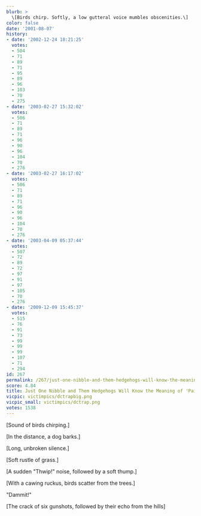 ```yaml
---
blurb: >
  \[Birds chirp. Softly, a low gutteral voice mumbles obscenities.\]
color: false
date: '2001-08-07'
history:
- date: '2002-12-24 18:21:25'
  votes:
  - 504
  - 71
  - 89
  - 71
  - 95
  - 89
  - 96
  - 103
  - 70
  - 275
- date: '2003-02-27 15:32:02'
  votes:
  - 506
  - 71
  - 89
  - 71
  - 96
  - 90
  - 96
  - 104
  - 70
  - 276
- date: '2003-02-27 16:17:02'
  votes:
  - 506
  - 71
  - 89
  - 71
  - 96
  - 90
  - 96
  - 104
  - 70
  - 276
- date: '2003-04-09 05:37:44'
  votes:
  - 507
  - 72
  - 89
  - 72
  - 97
  - 91
  - 97
  - 105
  - 70
  - 276
- date: '2009-12-09 15:45:37'
  votes:
  - 515
  - 76
  - 91
  - 73
  - 99
  - 99
  - 99
  - 107
  - 71
  - 294
id: 267
permalink: /267/just-one-nibble-and-them-hedgehogs-will-know-the-meaning-of-pain/
score: 4.84
title: Just One Nibble and Them Hedgehogs Will Know the Meaning of 'Pain.'
vicpic: victimpics/dctrapbig.png
vicpic_small: victimpics/dctrap.png
votes: 1538
---
```


\[Sound of birds chirping.\]

\[In the distance, a dog barks.\]

\[Long, unbroken silence.\]

\[Soft rustle of grass.\]

\[A sudden "Thwip!" noise, followed by a soft thump.\]

\[With a cawing ruckus, birds scatter from the trees.\]

"Dammit!"

\[The crack of six gunshots, followed by their echo from the hills\]